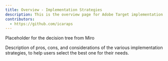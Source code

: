 ```yaml
---
title: Overview - Implementation Strategies
description: This is the overview page for Adobe Target implementation. It outlines the pros, cons, and considerations of the various implementation strategies, to help users select the best method for their needs.
contributors:
  - https://github.com/icaraps
---
```


Placeholder for the decision tree from Miro

Description of pros, cons, and considerations of the various implementation strategies, to help users select the best one for their needs.

<!--For information on Adobe Target SDKs, please visit the [Adobe Target SDK documentation portal](https://adobetarget-sdks.gitbook.io/docs/).-->

<!--Welcome to the reference guide for Adobe Target's server-side SDKs!

Through Adobe Target's server-side SDKs, you can:

* Execute and run feature flagging, rollouts, and A/B experiments at near-zero latency.
* Deliver experiences across web, including SPAs, and mobile channels, as well as non-browser based IoT devices such as a connected TV, kiosk, or in-store digital screen.
* Deliver ML-driven personalized experiences to a user no matter which channel or device the user has engaged with your business.
* Seamlessly integrate with Adobe Experience Cloud products such as Adobe Analytics, Adobe Audience Manager, and the Experience Cloud ID Service from the server side.

See the Getting Started section to learn how to run a simple feature flagging use case via on-device decisioning.

See the SDK Reference Guides to familiarize yourself with each API method.

Check out our Sample Apps to have fun and play around!

## Contributing 

We encourage you to participate in our open documentation initiative, if you have suggestions, corrections, additions 
or deletions for this documentation, check out the source from [this GitHub repo](https://github.com/adobe/gatsby-theme-spectrum-example), and submit a pull 
request with your contribution. For more information, refer to the [contributing page](support/contribute/).-->
